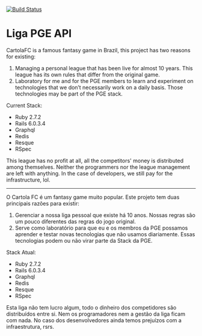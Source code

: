 [![Build Status](https://github.com/rafaelmbcosta/liga_pge_api/actions/workflows/build.yml/badge.svg)](https://github.com/rafaelmbcosta/liga_pge_api/actions)

# Liga PGE API

CartolaFC is a famous  fantasy game in Brazil, this project has two reasons for existing:

1) Managing a personal league that has been live for almost 10 years. This league has its own rules that differ from the original game.
2) Laboratory for me and for the PGE members to learn and experiment on technologies that we don’t necessarily work on a daily basis. Those technologies may be part of the PGE stack.

Current Stack:
* Ruby 2.7.2
* Rails 6.0.3.4
* Graphql
* Redis
* Resque
* RSpec

This league has no profit at all, all the competitors' money is distributed among themselves. Neither the programmers nor the league management are left with anything. In the case of developers, we still pay for the infrastructure, lol.

---

O Cartola FC é um fantasy game muito popular. Este projeto tem duas principais razões para existir:

1) Gerenciar a nossa liga pessoal que existe há 10 anos.  Nossas regras são um pouco diferentes das regras do jogo original.
2) Serve como laboratório para que eu e os membros da PGE possamos aprender e testar novas tecnologias que não usamos diariamente. Essas tecnologias podem ou não virar parte da Stack da PGE.

Stack Atual:
* Ruby 2.7.2
* Rails 6.0.3.4
* Graphql
* Redis
* Resque
* RSpec

Esta liga não tem lucro algum, todo o dinheiro dos competidores são distribuídos entre si. Nem os programadores nem a gestão da liga ficam com nada. No caso dos desenvolvedores ainda temos prejuízos com a infraestrutura, rsrs.
